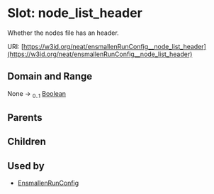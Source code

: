 
# Slot: node_list_header


Whether the nodes file has an header.

URI: [https://w3id.org/neat/ensmallenRunConfig__node_list_header](https://w3id.org/neat/ensmallenRunConfig__node_list_header)


## Domain and Range

None &#8594;  <sub>0..1</sub> [Boolean](types/Boolean.md)

## Parents


## Children


## Used by

 * [EnsmallenRunConfig](EnsmallenRunConfig.md)
